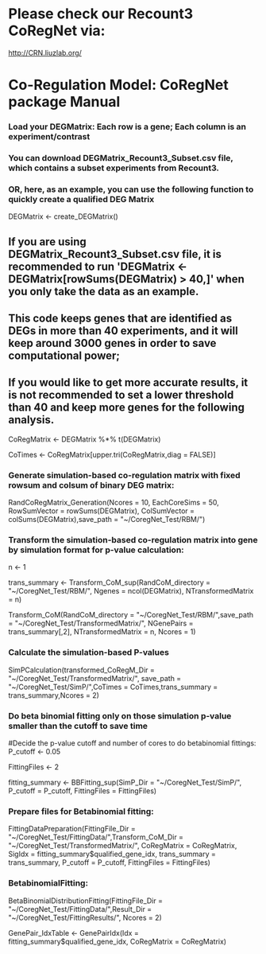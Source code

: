 # Please check our Recount3 CoRegNet via:
http://CRN.liuzlab.org/

# Co-Regulation Model: CoRegNet package Manual

### Load your DEGMatrix: Each row is a gene; Each column is an experiment/contrast
### You can download DEGMatrix_Recount3_Subset.csv file, which contains a subset experiments from Recount3.
### OR, here, as an example, you can use the following function to quickly create a qualified DEG Matrix
DEGMatrix <- create_DEGMatrix()

## If you are using DEGMatrix_Recount3_Subset.csv file, it is recommended to run 'DEGMatrix <- DEGMatrix[rowSums(DEGMatrix) > 40,]' when you only take the data as an example.
## This code keeps genes that are identified as DEGs in more than 40 experiments, and it will keep around 3000 genes in order to save computational power;
## If you would like to get more accurate results, it is not recommended to set a lower threshold than 40 and keep more genes for the following analysis. 

CoRegMatrix <- DEGMatrix %*% t(DEGMatrix)

CoTimes <- CoRegMatrix[upper.tri(CoRegMatrix,diag = FALSE)]


### Generate simulation-based co-regulation matrix with fixed rowsum and colsum of binary DEG matrix:
RandCoRegMatrix_Generation(Ncores = 10, EachCoreSims = 50, RowSumVector = rowSums(DEGMatrix), ColSumVector = colSums(DEGMatrix),save_path = "~/CoregNet_Test/RBM/")

### Transform the simulation-based co-regulation matrix into gene by simulation format for p-value calculation:
n <- 1

trans_summary <- Transform_CoM_sup(RandCoM_directory = "~/CoregNet_Test/RBM/", Ngenes = ncol(DEGMatrix), NTransformedMatrix = n)

Transform_CoM(RandCoM_directory = "\~/CoregNet_Test/RBM/",save_path = "~/CoregNet_Test/TransformedMatrix/", NGenePairs = trans_summary[,2], NTransformedMatrix = n, Ncores = 1)

### Calculate the simulation-based P-values
SimPCalculation(transformed_CoRegM_Dir = "\~/CoregNet_Test/TransformedMatrix/", save_path = "~/CoregNet_Test/SimP/",CoTimes = CoTimes,trans_summary = trans_summary,Ncores = 2)

### Do beta binomial fitting only on those simulation p-value smaller than the cutoff to save time
#Decide the p-value cutoff and number of cores to do betabinomial fittings:
P_cutoff <- 0.05

FittingFiles <- 2

fitting_summary <- BBFitting_sup(SimP_Dir = "~/CoregNet_Test/SimP/", P_cutoff = P_cutoff, FittingFiles = FittingFiles)

### Prepare files for Betabinomial fitting:
FittingDataPreparation(FittingFile_Dir = "\~/CoregNet_Test/FittingData/",Transform_CoM_Dir = "~/CoregNet_Test/TransformedMatrix/",
                       CoRegMatrix = CoRegMatrix, SigIdx = fitting_summary$qualified_gene_idx,
                       trans_summary = trans_summary, P_cutoff = P_cutoff, FittingFiles = FittingFiles)

### BetabinomialFitting:
BetaBinomialDistributionFitting(FittingFile_Dir = "\~/CoregNet_Test/FittingData/",Result_Dir = "~/CoregNet_Test/FittingResults/", Ncores = 2)

GenePair_IdxTable <- GenePairIdx(Idx = fitting_summary$qualified_gene_idx, CoRegMatrix = CoRegMatrix)
